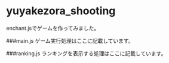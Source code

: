 # yuyakezora_shooting
enchant.jsでゲームを作ってみました。

###main.js
ゲーム実行処理はここに記載しています。

###ranking.js
ランキングを表示する処理はここに記載しています。
